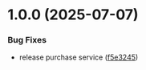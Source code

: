 # 1.0.0 (2025-07-07)


### Bug Fixes

* release purchase service ([f5e3245](https://github.com/KhanhTQ-Organization/com.ktgame.services.iap/commit/f5e3245343e9ebe4e6c45cb5d1f5ebfa343d3522))
